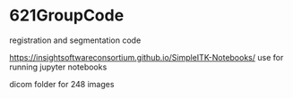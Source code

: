 # 621GroupCode
registration and segmentation code


https://insightsoftwareconsortium.github.io/SimpleITK-Notebooks/ use for running jupyter notebooks


dicom folder for 248 images